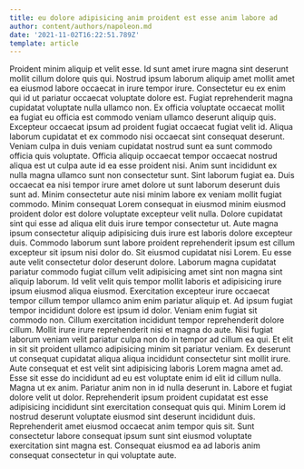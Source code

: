 ```yaml
---
title: eu dolore adipisicing anim proident est esse anim labore ad
author: content/authors/napoleon.md
date: '2021-11-02T16:22:51.789Z'
template: article
---
```


Proident minim aliquip et velit esse. Id sunt amet irure magna sint deserunt mollit cillum dolore quis qui. Nostrud ipsum laborum aliquip amet mollit amet ea eiusmod labore occaecat in irure tempor irure. Consectetur eu ex enim qui id ut pariatur occaecat voluptate dolore est. Fugiat reprehenderit magna cupidatat voluptate nulla ullamco non. Ex officia voluptate occaecat mollit ea fugiat eu officia est commodo veniam ullamco deserunt aliquip quis.
Excepteur occaecat ipsum ad proident fugiat occaecat fugiat velit id. Aliqua laborum cupidatat et ex commodo nisi occaecat sint consequat deserunt. Veniam culpa in duis veniam cupidatat nostrud sunt ea sunt commodo officia quis voluptate. Officia aliquip occaecat tempor occaecat nostrud aliqua est ut culpa aute id ea esse proident nisi. Anim sunt incididunt ex nulla magna ullamco sunt non consectetur sunt.
Sint laborum fugiat ea. Duis occaecat ea nisi tempor irure amet dolore ut sunt laborum deserunt duis sunt ad. Minim consectetur aute nisi minim labore ex veniam mollit fugiat commodo. Minim consequat Lorem consequat in eiusmod minim eiusmod proident dolor est dolore voluptate excepteur velit nulla.
Dolore cupidatat sint qui esse ad aliqua elit duis irure tempor consectetur ut. Aute magna ipsum consectetur aliquip adipisicing duis irure est laboris dolore excepteur duis. Commodo laborum sunt labore proident reprehenderit ipsum est cillum excepteur sit ipsum nisi dolor do. Sit eiusmod cupidatat nisi Lorem. Eu esse aute velit consectetur dolor deserunt dolore. Laborum magna cupidatat pariatur commodo fugiat cillum velit adipisicing amet sint non magna sint aliquip laborum. Id velit velit quis tempor mollit laboris et adipisicing irure ipsum eiusmod aliqua eiusmod. Exercitation excepteur irure occaecat tempor cillum tempor ullamco anim enim pariatur aliquip et.
Ad ipsum fugiat tempor incididunt dolore est ipsum id dolor. Veniam enim fugiat sit commodo non. Cillum exercitation incididunt tempor reprehenderit dolore cillum. Mollit irure irure reprehenderit nisi et magna do aute. Nisi fugiat laborum veniam velit pariatur culpa non do in tempor ad cillum ea qui. Et elit in sit sit proident ullamco adipisicing minim sit pariatur veniam. Ex deserunt ut consequat cupidatat aliqua aliqua incididunt consectetur sint mollit irure.
Aute consequat et est velit sint adipisicing laboris Lorem magna amet ad. Esse sit esse do incididunt ad eu est voluptate enim id elit id cillum nulla. Magna ut ex anim. Pariatur anim non in id nulla deserunt in.
Labore et fugiat dolore velit ut dolor. Reprehenderit ipsum proident cupidatat est esse adipisicing incididunt sint exercitation consequat quis qui. Minim Lorem id nostrud deserunt voluptate eiusmod sint deserunt incididunt duis. Reprehenderit amet eiusmod occaecat anim tempor quis sit. Sunt consectetur labore consequat ipsum sunt sint eiusmod voluptate exercitation sint magna est. Consequat eiusmod ea ad laboris anim consequat consectetur in qui voluptate aute.
